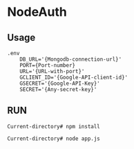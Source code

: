# NodeAuth

Usage
----
    .env
        DB_URL='{Mongodb-connection-url}'
        PORT={Port-number}
        URL='{URL-with-port}'
        GCLIENT_ID='{Google-API-client-id}'
        GSECRET='{Google-API-Key}'
        SECRET='{Any-secret-key}'

RUN
---
    Current-directory# npm install
        
    Current-directory# node app.js